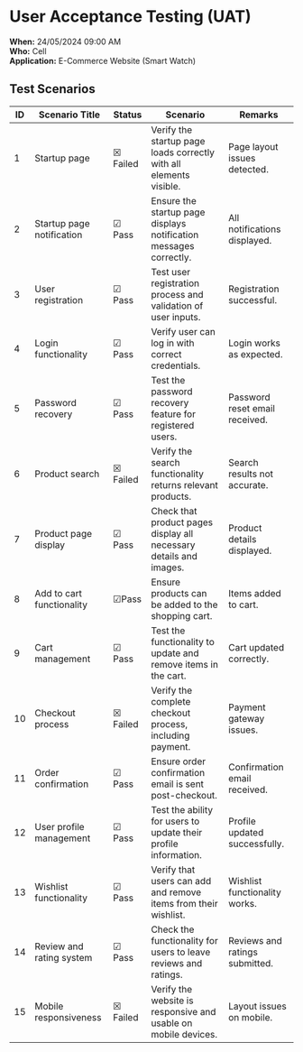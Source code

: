 # User Acceptance Testing (UAT)

**When:** 24/05/2024 09:00 AM  
**Who:** Cell  
**Application:** E-Commerce Website (Smart Watch)  

## Test Scenarios

| ID  | Scenario Title                      | Status | Scenario                                                                 | Remarks                         |
| --- | ----------------------------------- | ------ | ----------------------------------------------------------------------- | ------------------------------- |
| 1   | Startup page                        | &#9746; Failed | Verify the startup page loads correctly with all elements visible.      | Page layout issues detected.    |
| 2   | Startup page notification           | &#9745; Pass   | Ensure the startup page displays notification messages correctly.       | All notifications displayed.    |
| 3   | User registration                   | &#9745; Pass   | Test user registration process and validation of user inputs.            | Registration successful.        |
| 4   | Login functionality                 | &#9745; Pass   | Verify user can log in with correct credentials.                        | Login works as expected.        |
| 5   | Password recovery                   | &#9745; Pass   | Test the password recovery feature for registered users.                 | Password reset email received.  |
| 6   | Product search                      | &#9746; Failed | Verify the search functionality returns relevant products.               | Search results not accurate.    |
| 7   | Product page display                | &#9745; Pass   | Check that product pages display all necessary details and images.      | Product details displayed.      |
| 8   | Add to cart functionality           | &#9745;Pass   | Ensure products can be added to the shopping cart.                      | Items added to cart.            |
| 9   | Cart management                     | &#9745; Pass   | Test the functionality to update and remove items in the cart.           | Cart updated correctly.         |
| 10  | Checkout process                    | &#9746; Failed | Verify the complete checkout process, including payment.                 | Payment gateway issues.         |
| 11  | Order confirmation                  | &#9745; Pass   | Ensure order confirmation email is sent post-checkout.                   | Confirmation email received.    |
| 12  | User profile management             | &#9745; Pass   | Test the ability for users to update their profile information.          | Profile updated successfully.   |
| 13  | Wishlist functionality              | &#9745; Pass   | Verify that users can add and remove items from their wishlist.          | Wishlist functionality works.   |
| 14  | Review and rating system            | &#9745; Pass   | Check the functionality for users to leave reviews and ratings.          | Reviews and ratings submitted.  |
| 15  | Mobile responsiveness               | &#9746; Failed | Verify the website is responsive and usable on mobile devices.           | Layout issues on mobile.        |
